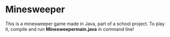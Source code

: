 # Minesweeper

  This is a minesweeper game made in Java, part of a school project.
  To play it, compile and run **Minesweepermain.java** in command line!
